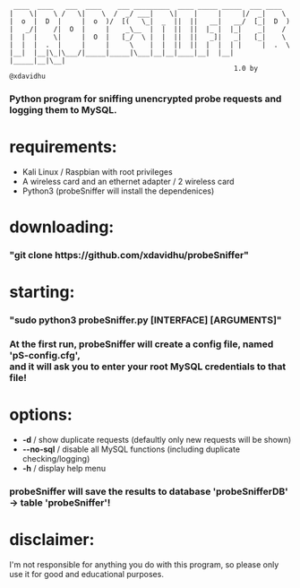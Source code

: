      ____  ____   ___  ____    ___ _________  ____ _____ _____  ___ ____    
    |    \|    \ /   \|    \  /  _/ ___|    \|    |     |     |/  _|    \   
    |  o  |  D  |     |  o  )/  [(   \_|  _  ||  ||   __|   __/  [_|  D  )  
    |   _/|    /|  O  |     |    _\__  |  |  ||  ||  |_ |  |_|    _|    /   
    |  |  |    \|     |  O  |   [_/  \ |  |  ||  ||   _]|   _|   [_|    \   
    |  |  |  .  |     |     |     \    |  |  ||  ||  |  |  | |     |  .  \  
    |__|  |__|\_|\___/|_____|_____|\___|__|__|____|__|  |__| |_____|__|\__| 
                                                            1.0 by @xdavidhu

<h3>Python program for sniffing unencrypted probe requests and logging them to MySQL.</h3>

# requirements:
  * Kali Linux / Raspbian with root privileges<br>
  * A wireless card and an ethernet adapter / 2 wireless card<br>
  * Python3 (probeSniffer will install the dependenices)
  
# downloading:
  <h3>"git clone https://github.com/xdavidhu/probeSniffer"</h3>
  
# starting:
  <h3>"sudo python3 probeSniffer.py [INTERFACE] [ARGUMENTS]"</h3>
  <h3> At the first run, probeSniffer will create a config file, named 'pS-config.cfg',<br>
       and it will ask you to enter your root MySQL credentials to that file!</h3>
  
# options:
  * <b>-d</b> / show duplicate requests (defaultly only new requests will be shown)
  * <b>--no-sql</b> / disable all MySQL functions (including duplicate checking/logging)
  * <b>-h</b> / display help menu

<h3> probeSniffer will save the results to database 'probeSnifferDB' -> table 'probeSniffer'! </h3>

# disclaimer:
  I'm not responsible for anything you do with this program, so please only use it for good and educational purposes.
